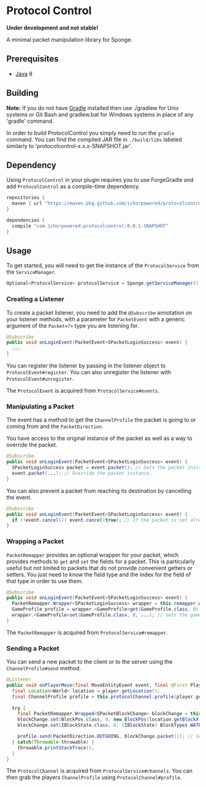 Protocol Control
================

**Under development and not stable!**

A minimal packet manipulation library for Sponge.

## Prerequisites
* [Java] 8

## Building
__Note:__ If you do not have [Gradle] installed then use ./gradlew for Unix systems or Git Bash and gradlew.bat for Windows systems in place of any 'gradle' command.

In order to build ProtocolControl you simply need to run the `gradle` command. You can find the compiled JAR file in `./build/libs` labeled similarly to 'protocolcontrol-x.x.x-SNAPSHOT.jar'.

## Dependency
Using `ProtocolControl` in your plugin requires you to use ForgeGradle and add `ProtocolControl` as a compile-time dependency.

```gradle
repositories {
  maven { url "https://maven.pkg.github.com/ichorpowered/protocolcontrol" }
}

dependencies {
  compile "com.ichorpowered:protocolcontrol:0.0.1-SNAPSHOT"
}
```

## Usage
To get started, you will need to get the instance of the `ProtocolService` from the `ServiceManager`.

```java
Optional<ProtocolService> protocolService = Sponge.getServiceManager().provide(ProtocolService.class);
```

### Creating a Listener
To create a packet listener, you need to add the `@Subscribe` annotation on your listener methods, with a parameter for `PacketEvent` with a generic argument of the `Packet<?>` type you are listening for.

```java
@Subscribe
public void onLoginEvent(PacketEvent<SPacketLoginSuccess> event) {
  ...
}
```

You can register the listener by passing in the listener object to `ProtocolEvent#register`. You can also unregister the listener with `ProtocolEvent#unregister`.

The `ProtocolEvent` is acquired from `ProtocolService#events`.

### Manipulating a Packet
The event has a method to get the `ChannelProfile` the packet is going to or coming from and the `PacketDirection`.

You have access to the original instance of the packet as well as a way to override the packet.

```java
@Subscribe
public void onLoginEvent(PacketEvent<SPacketLoginSuccess> event) {
  SPacketLoginSuccess packet = event.packet(); // Gets the packet instance.
  event.packet(...); // Override the packet instance.
}
```

You can also prevent a packet from reaching its destination by cancelling the event.

```java
@Subscribe
public void onLoginEvent(PacketEvent<SPacketLoginSuccess> event) {
  if (!event.cancel()) event.cancel(true); // If the packet is not already cancelled, cancel it.
}
```

### Wrapping a Packet
`PacketRemapper` provides an optional wrapper for your packet, which provides methods to `get` and `set` the fields for a packet. This is particularly useful but not limited to packets that do not provide convenient getters or setters. You just need to know the field type and the index for the field of that type in order to use them.

```java
@Subscribe
public void onLoginEvent(PacketEvent<SPacketLoginSuccess> event) {
  PacketRemapper.Wrapper<SPacketLoginSuccess> wrapper = this.remapper.wrap(event.packet());
  GameProfile profile = wrapper.<GameProfile>get(GameProfile.class, 0); // Gets the game profile.
  wrapper.<GameProfile>set(GameProfile.class, 0, ...); // Sets the game profile.
}
```

The `PacketRemapper` is acquired from `ProtocolService#remapper`.

### Sending a Packet
You can send a new packet to the client or to the server using the `ChannelProfile#send` method. 

```java
@Listener
public void onPlayerMove(final MoveEntityEvent event, final @First Player player) {
  final Location<World> location = player.getLocation();
  final ChannelProfile profile = this.protocolChannel.profile(player.getUniqueId());
    
  try {
    final PacketRemapper.Wrapped<SPacketBlockChange> blockChange = this.remapper.wrap(new SPacketBlockChange());
    blockChange.set(BlockPos.class, 0, new BlockPos(location.getBlockX(), location.getBlockY(), location.getBlockZ()));
    blockChange.set(IBlockState.class, 0, (IBlockState) BlockTypes.WATER.getDefaultState());

    profile.send(PacketDirection.OUTGOING, blockChange.packet()); // Sends the block change packet to the client.
  } catch(Throwable throwable) {
    throwable.printStackTrace();
  }
}
```

The `ProtocolChannel` is acquired from `ProtocolService#channels`. You can then grab the players `ChannelProfile` using `ProtocolChannel#profile`.

[Gradle]: https://www.gradle.org/
[Java]: http://www.oracle.com/technetwork/java/javase/downloads/jdk8-downloads-2133151.html
